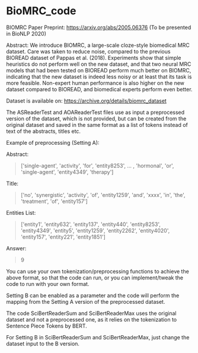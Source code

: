 # BioMRC_code
BIOMRC Paper Preprint: https://arxiv.org/abs/2005.06376
(To be presented in BioNLP 2020)

Abstract:
We introduce BIOMRC, a large-scale cloze-style biomedical MRC dataset. Care was taken to reduce noise, compared to the previous BIOREAD dataset of Pappas et al. (2018). Experiments show that simple heuristics do not perform well on the new dataset, and that two neural MRC models  that had been tested on BIOREAD perform much better on BIOMRC, indicating that the new dataset is indeed less noisy or at least that its task is more feasible. Non-expert human performance is also higher on the new dataset compared to BIOREAD, and biomedical experts perform even better.

Dataset is available on: https://archive.org/details/biomrc_dataset

The ASReaderTest and AOAReaderTest files use as input a preprocessed version of the dataset, which is not provided, but can be created from the original dataset and saved in the same format as a list of tokens instead of text of the abstracts, titles etc.

Example of preprocessing (Setting A):

Abstract: 
> ['single-agent', 'activity', 'for', 'entity8253', ... , 'hormonal', 'or', 'single-agent', 'entity4349', 'therapy']

Title: 
> ['no', 'synergistic', 'activity', 'of', 'entity1259', 'and', 'xxxx', 'in', 'the', 'treatment', 'of', 'entity157']

Entities List: 
> ['entity1', 'entity632', 'entity137', 'entity440', 'entity8253', 'entity4349', 'entity5', 'entity1259', 'entity2262', 'entity4020', 'entity157', 'entity221', 'entity1851']

Answer:
> 9

You can use your own tokenization/preprocessing functions to achieve the above format, so that the code can run, or you can implement/tweak the code to run with your own format.

Setting B can be enabled as a parameter and the code will perform the mapping from the Setting A version of the preprocessed dataset.

The code SciBertReaderSum and SciBertReaderMax uses the original dataset and not a preprocessed one, as it relies on the tokenization to Sentence Piece Tokens by BERT.

For Setting B in SciBertReaderSum and SciBertReaderMax, just change the dataset input to the B version.
